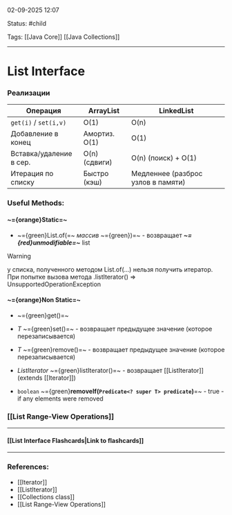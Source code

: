 
02-09-2025 12:07

Status: #child

Tags: [[Java Core]] [[Java Collections]]

---
# List Interface


### Реализации

|Операция|ArrayList|LinkedList|
|---|---|---|
|`get(i)` / `set(i,v)`|O(1)|O(n)|
|Добавление в конец|Амортиз. O(1)|O(1)|
|Вставка/удаление в сер.|O(n) (сдвиги)|O(n) (поиск) + O(1)|
|Итерация по списку|Быстро (кэш)|Медленнее (разброс узлов в памяти)|


### Useful Methods:

#### ~={orange}Static=~

- ~={green}List.of(=~ *массив* ~={green})=~ - возвращает ***~={red}unmodifiable=~*** list

>[!warning]
>у списка, полученного методом List.of(...) нельзя получить итератор. При попытке вызова метода .listIterator() => UnsupportedOperationException
>


#### ~={orange}Non Static=~

- ~={green}get()=~
- *T* ~={green}set()=~ - возвращает предыдущее значение (которое перезаписывается)
- *T* ~={green}remove()=~  - возвращает предыдущее значение (которое перезаписывается)
- *ListIterator* ~={green}listIterator()=~ - возвращает [[ListIterator]] (extends [[Iterator]]) 

- `boolean` ~={green}**removeIf(`Predicate<? super T> predicate`)**=~  - true - if any elements were removed
### [[List Range-View Operations]]



----
#### [[List Interface Flashcards|Link to flashcards]]



---
### References:

- [[Iterator]]
- [[ListIterator]]
- [[Collections class]]
- [[List Range-View Operations]]